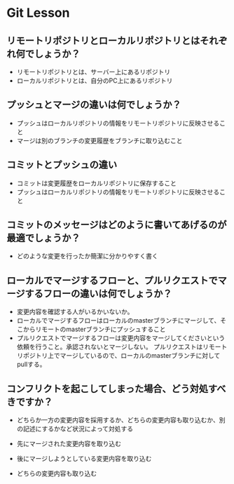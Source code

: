 # Git Lesson

## リモートリポジトリとローカルリポジトリとはそれぞれ何でしょうか？

- リモートリポジトリとは、サーバー上にあるリポジトリ
- ローカルリポジトリとは、自分のPC上にあるリポジトリ

## プッシュとマージの違いは何でしょうか？

- プッシュはローカルリポジトリの情報をリモートリポジトリに反映させること
- マージは別のブランチの変更履歴をブランチに取り込むこと

## コミットとプッシュの違い

- コミットは変更履歴をローカルリポジトリに保存すること
- プッシュはローカルリポジトリの情報をリモートリポジトリに反映させること

## コミットのメッセージはどのように書いてあげるのが最適でしょうか？

- どのような変更を行ったか簡潔に分かりやすく書く

## ローカルでマージするフローと、プルリクエストでマージするフローの違いは何でしょうか？

- 変更内容を確認する人がいるかいないか。
- ローカルでマージするフローはローカルのmasterブランチにマージして、そこからリモートのmasterブランチにプッシュすること
- プルリクエストでマージするフローは変更内容をマージしてくださいという依頼を行うこと。承認されないとマージしない。
  プルリクエストはリモートリポジトリ上でマージしているので、ローカルのmasterブランチに対してpullする。

## コンフリクトを起こしてしまった場合、どう対処すべきですか？

- どちらか一方の変更内容を採用するか、どちらの変更内容も取り込むか、別の記述にするかなど状況によって対処する
  
- 先にマージされた変更内容を取り込む
- 後にマージしようとしている変更内容を取り込む
- どちらの変更内容も取り込む